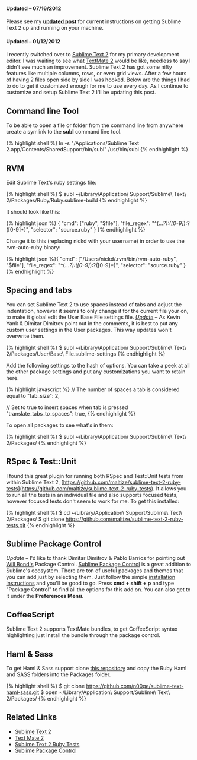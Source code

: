 #### Updated – 07/16/2012

Please see my **[updated post](http://www.nickdesteffen.com/blog/switching-to-sublime-text-2-updated)** for current instructions on getting Sublime Text 2 up and running on your machine.

#### Updated – 01/12/2012

I recently switched over to [Sublime Text 2](http://www.sublimetext.com/2) for my primary development editor. I was waiting to see what [TextMate 2](http://blog.macromates.com/2011/textmate-2-0-alpha/) would be like, needless to say I didn't see much an improvement. Sublime Text 2 has got some nifty features like multiple columns, rows, or even grid views. After a few hours of having 2 files open side by side I was hooked. Below are the things I had to do to get it customized enough for me to use every day. As I continue to customize and setup Sublime Text 2 I'll be updating this post.

## Command line Tool

To be able to open a file or folder from the command line from anywhere create a symlink to the **subl** command line tool.

{% highlight shell %}
ln -s "/Applications/Sublime Text 2.app/Contents/SharedSupport/bin/subl" /usr/bin/subl</div>
{% endhighlight %}

## RVM

Edit Sublime Text's ruby settings file:

{% highlight shell %}
$ subl ~/Library/Application\ Support/Sublime\ Text\ 2/Packages/Ruby/Ruby.sublime-build</div>
{% endhighlight %}

It should look like this:

{% highlight json %}
{
  "cmd": ["ruby", "$file"],
  "file_regex": "^(...*?):([0-9]*):?([0-9]*)",
  "selector": "source.ruby"
}
{% endhighlight %}

Change it to this (replacing nickd with your username) in order to use the rvm-auto-ruby binary:

{% highlight json %}{
  "cmd": ["/Users/nickd/.rvm/bin/rvm-auto-ruby", "$file"],
  "file_regex": "^(...*?):([0-9]*):?([0-9]*)",
  "selector": "source.ruby"
}
{% endhighlight %}

## Spacing and tabs

You can set Sublime Text 2 to use spaces instead of tabs and adjust the indentation, however it seems to only change it for the current file your on, to make it global edit the User Base File settings file. _<u>Update</u>_ – As Kevin Yank & Dimitar Dimitrov point out in the comments, it is best to put any custom user settings in the User packages. This way updates won't overwrite them.

{% highlight shell %}
$ subl ~/Library/Application\ Support/Sublime\ Text\ 2/Packages/User/Base\ File.sublime-settings
{% endhighlight %}

Add the following settings to the hash of options. You can take a peek at all the other package settings and put any customizations you want to retain here.

{% highlight javascript %}
  // The number of spaces a tab is considered equal to
  "tab_size": 2,

  // Set to true to insert spaces when tab is pressed
  "translate_tabs_to_spaces": true,
{% endhighlight %}

To open all packages to see what's in them:

{% highlight shell %}
$ subl ~/Library/Application\ Support/Sublime\ Text\ 2/Packages/
{% endhighlight %}

## RSpec & Test::Unit

I found this great plugin for running both RSpec and Test::Unit tests from within Sublime Text 2, [https://github.com/maltize/sublime-text-2-ruby-tests](https://github.com/maltize/sublime-text-2-ruby-tests). It allows you to run all the tests in an individual file and also supports focused tests, however focused tests don't seem to work for me. To get this installed:

{% highlight shell %}
$ cd ~/Library/Application\ Support/Sublime\ Text\ 2/Packages/
$ git clone https://github.com/maltize/sublime-text-2-ruby-tests.git
{% endhighlight %}

## Sublime Package Control

_Update_ – I'd like to thank Dimitar Dimitrov & Pablo Barrios for pointing out [Will Bond's](http://wbond.net/) Package Control. [Sublime Package Control](http://wbond.net/sublime_packages/package_control) is a great addition to Sublime's ecosystem. There are ton of useful packages and themes that you can add just by selecting them. Just follow the simple [installation instructions](http://wbond.net/sublime_packages/package_control/installation) and you'll be good to go.
Press **cmd + shift + p** and type "Package Control" to find all the options for this add on. You can also get to it under the **Preferences Menu**.

## CoffeeScript

Sublime Text 2 supports TextMate bundles, to get CoffeeScript syntax highlighting just install the bundle through the package control.

## Haml & Sass

To get Haml & Sass support clone [this repository](https://github.com/n00ge/sublime-text-haml-sass) and copy the Ruby Haml and SASS folders into the Packages folder.

{% highlight shell %}
$ git clone https://github.com/n00ge/sublime-text-haml-sass.git
$ open ~/Library/Application\ Support/Sublime\ Text\ 2/Packages/
{% endhighlight %}

## Related Links

*   [Sublime Text 2](http://www.sublimetext.com/2)
*   [Text Mate 2](http://blog.macromates.com/2011/textmate-2-0-alpha/)
*   [Sublime Text 2 Ruby Tests](https://github.com/maltize/sublime-text-2-ruby-tests)
*   [Sublime Package Control](http://wbond.net/sublime_packages/package_control)

